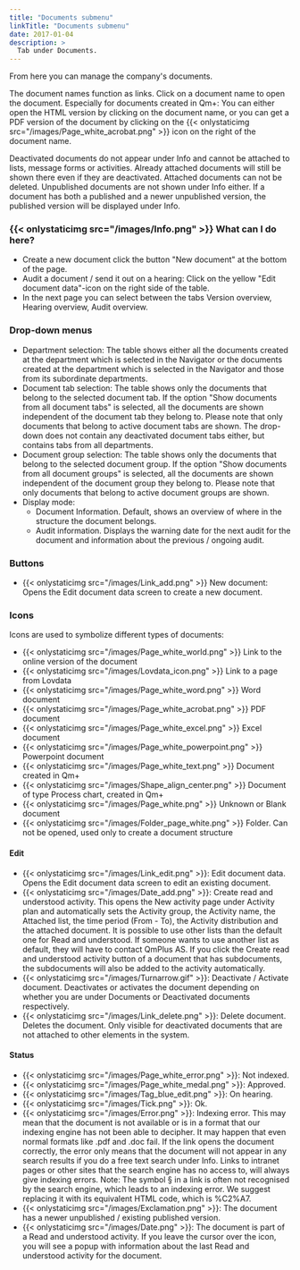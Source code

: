```yaml
---
title: "Documents submenu"
linkTitle: "Documents submenu"
date: 2017-01-04
description: >
  Tab under Documents.
---
```

From here you can manage the company's documents.

The document names function as links. Click on a document name to open the document. Especially for documents created in Qm+: You can either open the HTML version by clicking on the document name, or you can get a PDF version of the document by clicking on the {{< onlystaticimg src="/images/Page_white_acrobat.png" >}} icon on the right of the document name.

Deactivated documents do not appear under Info and cannot be attached to lists, message forms or activities. Already attached documents will still be shown there even if they are deactivated. Attached documents can not be deleted. Unpublished documents are not shown under Info either. If a document has both a published and a newer unpublished version, the published version will be displayed under Info.

### {{< onlystaticimg src="/images/Info.png" >}} What can I do here?

- Create a new document click the button "New document" at the bottom of the page.
- Audit a document / send it out on a hearing: Click on the yellow "Edit document data"-icon on the right side of the table.
- In the next page you can select between the tabs Version overview, Hearing overview, Audit overview.

### Drop-down menus

- Department selection: The table shows either all the documents created at the department which is selected in the Navigator or the documents created at the department which is selected in the Navigator and those from its subordinate departments.
- Document tab selection: The table shows only the documents that belong to the selected document tab. If the option "Show documents from all document tabs" is selected, all the documents are shown independent of the document tab they belong to. Please note that only documents that belong to active document tabs are shown. The drop-down does not contain any deactivated document tabs either, but contains tabs from all departments.
- Document group selection: The table shows only the documents that belong to the selected document group. If the option "Show documents from all document groups" is selected, all the documents are shown independent of the document group they belong to. Please note that only documents that belong to active document groups are shown.
- Display mode:
  - Document Information. Default, shows an overview of where in the structure the document belongs.
  - Audit information. Displays the warning date for the next audit for the document and information about the previous / ongoing audit.

### Buttons

- {{< onlystaticimg src="/images/Link_add.png" >}} New document: Opens the Edit document data screen to create a new document.

### Icons

Icons are used to symbolize different types of documents:

- {{< onlystaticimg src="/images/Page_white_world.png" >}} Link to the online version of the document
- {{< onlystaticimg src="/images/Lovdata_icon.png" >}} Link to a page from Lovdata
- {{< onlystaticimg src="/images/Page_white_word.png" >}} Word document
- {{< onlystaticimg src="/images/Page_white_acrobat.png" >}} PDF document
- {{< onlystaticimg src="/images/Page_white_excel.png" >}} Excel document
- {{< onlystaticimg src="/images/Page_white_powerpoint.png" >}} Powerpoint document
- {{< onlystaticimg src="/images/Page_white_text.png" >}} Document created in Qm+
- {{< onlystaticimg src="/images/Shape_align_center.png" >}} Document of type Process chart, created in Qm+
- {{< onlystaticimg src="/images/Page_white.png" >}} Unknown or Blank document
- {{< onlystaticimg src="/images/Folder_page_white.png" >}} Folder. Can not be opened, used only to create a document structure

#### Edit

- {{< onlystaticimg src="/images/Link_edit.png" >}}: Edit document data. Opens the Edit document data screen to edit an existing document.
- {{< onlystaticimg src="/images/Date_add.png" >}}: Create read and understood activity. This opens the New activity page under Activity plan and automatically sets the Activity group, the Activity name, the Attached list, the time period (From - To), the Activity distribution and the attached document. It is possible to use other lists than the default one for Read and understood. If someone wants to use another list as default, they will have to contact QmPlus AS. If you click the Create read and understood activity button of a document that has subdocuments, the subdocuments will also be added to the activity automatically.
- {{< onlystaticimg src="/images/Turnarrow.gif" >}}: Deactivate / Activate document. Deactivates or activates the document depending on whether you are under Documents or Deactivated documents respectively.
- {{< onlystaticimg src="/images/Link_delete.png" >}}: Delete document. Deletes the document. Only visible for deactivated documents that are not attached to other elements in the system.

#### Status

- {{< onlystaticimg src="/images/Page_white_error.png" >}}: Not indexed.
- {{< onlystaticimg src="/images/Page_white_medal.png" >}}: Approved.
- {{< onlystaticimg src="/images/Tag_blue_edit.png" >}}: On hearing.
- {{< onlystaticimg src="/images/Tick.png" >}}: Ok.
- {{< onlystaticimg src="/images/Error.png" >}}: Indexing error. This may mean that the document is not available or is in a format that our indexing engine has not been able to decipher. It may happen that even normal formats like .pdf and .doc fail. If the link opens the document correctly, the error only means that the document will not appear in any search results if you do a free text search under Info. Links to intranet pages or other sites that the search engine has no access to, will always give indexing errors.
Note: The symbol § in a link is often not recognised by the search engine, which leads to an indexing error. We suggest replacing it with its equivalent HTML code, which is %C2%A7. 
- {{< onlystaticimg src="/images/Exclamation.png" >}}: The document has a newer unpublished / existing published version.
- {{< onlystaticimg src="/images/Date.png" >}}: The document is part of a Read and understood activity. If you leave the cursor over the icon, you will see a popup with information about the last Read and understood activity for the document.
